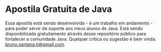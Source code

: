# Apostila Gratuita de Java

Essa apostila está sendo desenvolvida - é um trabalho em andamento - para poder servir de suporte aos meus alunos de Java. Está sendo disponibilizada gratuitamento através desse repositório público para fortalecer a comunidade Java. Qualquer crítica ou sugestão é bem vinda: bruno.santana.ti@gmail.com.
